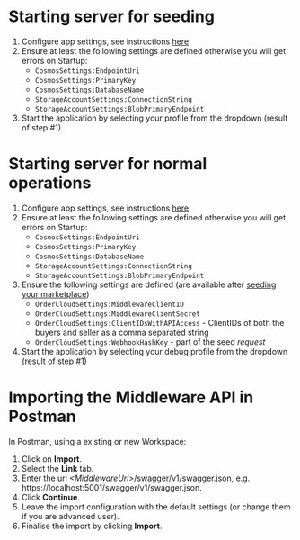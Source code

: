 # Starting server for seeding
1. Configure app settings, see instructions [here](../../docs/AZURE_APP_CONFIGURATION.md#local-development)
2. Ensure at least the following settings are defined otherwise you will get errors on Startup:
    - `CosmosSettings:EndpointUri`
    - `CosmosSettings:PrimaryKey`
    - `CosmosSettings:DatabaseName`
    - `StorageAccountSettings:ConnectionString`
    - `StorageAccountSettings:BlobPrimaryEndpoint`
3. Start the application by selecting your profile from the dropdown (result of step #1)

# Starting server for normal operations
1. Configure app settings, see instructions [here](../../docs/AZURE_APP_CONFIGURATION.md#local-development)
2. Ensure at least the following settings are defined otherwise you will get errors on Startup:
    - `CosmosSettings:EndpointUri`
    - `CosmosSettings:PrimaryKey`
    - `CosmosSettings:DatabaseName`
    - `StorageAccountSettings:ConnectionString`
    - `StorageAccountSettings:BlobPrimaryEndpoint`
3. Ensure the following settings are defined (are available after [seeding your marketplace](../../README.md#seeding-ordercloud-data))
    - `OrderCloudSettings:MiddlewareClientID`
    - `OrderCloudSettings:MiddlewareClientSecret`
    - `OrderCloudSettings:ClientIDsWithAPIAccess` - ClientIDs of both the buyers and seller as a comma separated string
    - `OrderCloudSettings:WebhookHashKey` - part of the seed *request*
4. Start the application by selecting your debug profile from the dropdown (result of step #1)

# Importing the Middleware API in Postman

In Postman, using a existing or new Workspace:
1. Click on **Import**.
2. Select the **Link** tab.
3. Enter the url *\<MiddlewareUrl\>*/swagger/v1/swagger.json, e.g. https://localhost:5001/swagger/v1/swagger.json.
4. Click **Continue**.
5. Leave the import configuration with the default settings (or change them if you are advanced user).
6. Finalise the import by clicking **Import**.

